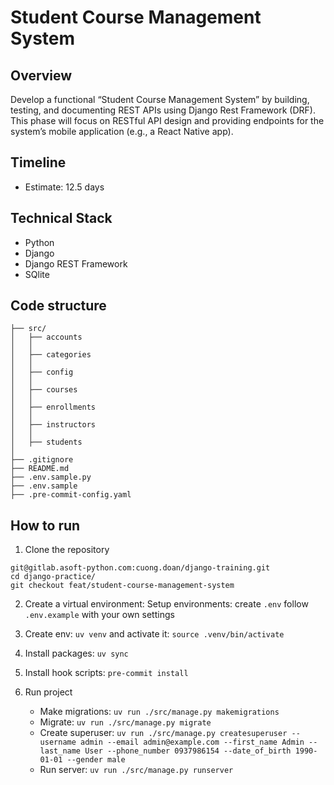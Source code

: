 # Student Course Management System

## Overview
Develop a functional “Student Course Management System” by building, testing, and documenting REST APIs using Django Rest Framework (DRF). This phase will focus on RESTful API design and providing endpoints for the system’s mobile application (e.g., a React Native app).

## Timeline
- Estimate: 12.5 days

## Technical Stack
- Python
- Django
- Django REST Framework
- SQlite

## Code structure
    ├── src/
    │   ├── accounts
    │   │
    │   ├── categories
    │   │
    │   ├── config
    │   │
    │   ├── courses
    │   │
    │   ├── enrollments
    │   │
    │   ├── instructors
    │   │
    │   ├── students
    │
    ├── .gitignore
    ├── README.md
    ├── .env.sample.py
    ├── .env.sample
    ├── .pre-commit-config.yaml

## How to run
1. Clone the repository
```
git@gitlab.asoft-python.com:cuong.doan/django-training.git
cd django-practice/
git checkout feat/student-course-management-system
```

2. Create a virtual environment:
Setup environments: create `.env` follow `.env.example` with your own settings

2. Create env: `uv venv` and activate it: `source .venv/bin/activate`

3. Install packages: `uv sync`

4. Install hook scripts: `pre-commit install`

5. Run project
    - Make migrations: `uv run ./src/manage.py makemigrations`
    - Migrate: `uv run ./src/manage.py migrate`
    - Create superuser: `uv run ./src/manage.py createsuperuser --username admin --email admin@example.com --first_name Admin --last_name User --phone_number 0937986154 --date_of_birth 1990-01-01 --gender male`
    - Run server: `uv run ./src/manage.py runserver`
